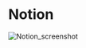 # Notion
![Notion_screenshot](https://github.com/10Arman10/Notion/blob/main/Images/Notion_Project_screenshot.png)
